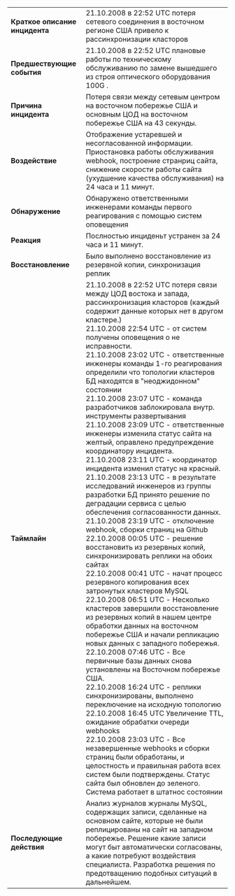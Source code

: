 |                                |                                                              |
| ------------------------------ | ------------------------------------------------------------ |
| **Краткое описание инцидента** | 21.10.2008 в 22:52  UTC потеря сетевого соединения в восточном регионе США привело к  рассинхронизации класторов |
| **Предшествующие события**     | 21.10.2008 в 22:52  UTC плановые работы по техническому обслуживанию по замене вышедшего из строя  оптического оборудования 100G . |
| **Причина инцидента**          | Потеря связи между  сетевым центром на восточном побережье США и   основным ЦОД на восточном побережье США на 43 секунды. |
| **Воздействие**                | Отображение  устаревшей и несогласованной информации.     Приостановка работы обслуживания  webhook, построение странриц сайта, снижение скорости работы сайта (ухудшение  качества обслуживания) на 24 часа и 11 минут. |
| **Обнаружение**                | Обнаружено  ответственными инженерами команды первого реагирования с помощью систем  оповещения |
| **Реакция**                    | Послностью инциденьт  устранен за 24 часа и 11 минут.        |
| **Восстановление**             | Было выполнено  восстановление из резервной копии, синхронизация реплик |
| **Таймлайн**                   | 21.10.2008 в 22:52 UTC  потеря связи между ЦОД востока и запада, рассинхронизация класторов (каждый содержит данные которых нет в другом кластере.)<br/>21.10.2008 22:54 UTC - от систем получены оповещения о не исправности.<br/>21.10.2008 23:02 UTC - ответственные инженеры команды  1-го реагирования определили что топологии кластеров БД находятся в "неоджидонном" состоянии<br/>21.10.2008 23:07 UTC - команда разработчиков заблокировала внутр. инструменты развертывания<br/>21.10.2008 23:09 UTC - ответственные инженеры изменила статус сайта на желтый, оправлено предупреждение координатору инцидента.<br/>21.10.2008 23:11 UTC - координатор инцидента изменил статус на красный.<br/>21.10.2008 23:13 UTC - в результате исследований инженеров  из группы разработки БД принято решение по деградации сервиса с целью обеспечения согласованности данных.<br/>21.10.2008 23:19 UTC - отключение webhook, сборки страниц на Github<br/>22.10.2008 00:05 UTC - решение восстановить из резервных копий, синхронизировать реплики на обоих сайтах<br/>22.10.2008 00:41 UTC - начат процесс резервного копирования всех затронутых кластеров MySQL<br/>22.10.2008 06:51 UTC - Несколько кластеров завершили восстановление из резервных копий в нашем центре обработки данных на восточном побережье США и начали репликацию новых данных с западного побережья.<br/>22.10.2008  07:46 UTC - Все первичные базы данных снова установлены на Восточном побережье США.<br/>22.10.2008 16:24 UTC - реплики синхронизированы,  выполнено переключение на исходную топологию<br/>22.10.2008 16:45 UTC Увеличение TTL,  ожидание обрабатки очереди webhooks<br/>22.10.2008 23:03 UTC - Все незавершенные webhooks  и сборки страниц были обработаны, и целостность и правильная работа  всех систем были подтверждены. Статус сайта был обновлен до зеленого. Система работает в штатнос состоянии |
| **Последующие действия**       | Анализ журналов  журналы MySQL, содержащих записи, сделанные на основном сайте, которые не  были реплицированы на сайт на западном побережье. Решение какие записи могут  быт автоматически согласованы, а какие потребуют воздействия  специалиста.     Разработка решения по предотващению подобных ситуаций в дальнейшем. |

